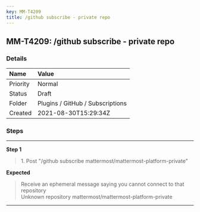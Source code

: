 ```yaml
---
key: MM-T4209
title: /github subscribe - private repo
---
```


## MM-T4209: /github subscribe - private repo

### Details

| Name     | Value                            |
| :------- | :------------------------------- |
| Priority | Normal                           |
| Status   | Draft                            |
| Folder   | Plugins / GitHub / Subscriptions |
| Created  | 2021-08-30T15:29:34Z             |

### Steps

<hr/>

**Step 1**

> <article>1. Post &quot;/github subscribe mattermost/mattermost-platform-private&quot;</article>

**Expected**

> <article>Receive an ephemeral message saying you cannot connect to that repository<br />Unknown repository mattermost/mattermost-platform-private</article>

<hr/>
